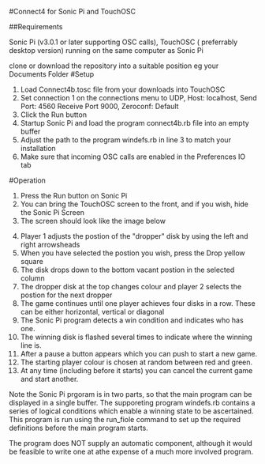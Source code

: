 #Connect4 for Sonic Pi and TouchOSC

##Requirements

Sonic Pi (v3.0.1 or later supporting OSC calls),
TouchOSC ( preferrably desktop version) running on the same computer as Sonic Pi

clone or download the repository into a suitable position eg your Documents Folder
#Setup

1. Load Connect4b.tosc file from your downloads into TouchOSC
2. Set connection 1 on the connections menu to UDP, Host: localhost,
   Send Port: 4560 Receive Port 9000, Zeroconf: Default
3. Click the Run button
4. Startup Sonic Pi and load the program connect4b.rb file into an empty buffer
5. Adjust the path to the program windefs.rb in line 3 to match your installation
6. Make sure that incoming OSC calls are enabled in the Preferences IO tab

#Operation

1.  Press the Run button on Sonic Pi
2.  You can bring the TouchOSC screen to the front, and if you wish,
    hide the Sonic Pi Screen
3.  The screen should look like the image below

<placeholder start>

4.  Player 1 adjusts the postion of the "dropper" disk by using the left and right arrowsheads
5.  When you have selected the postion you wish, press the Drop yellow square
6.  The disk drops down to the bottom vacant postion in the selected column
7.  The dropper disk at the top changes colour and player 2 selects the postion
    for the next dropper
8.  The game continues until one player achieves four disks in a row.
    These can be either horizontal, vertical or diagonal
9.  The Sonic Pi program detects a win condition and indicates who has one.
10. The winning disk is flashed several times to indicate where the winning line is.
11. After a pause a button appears which you can push to start a new game.
12. The starting player colour is chosen at random between red and green.
13. At any time (including before it starts) you can cancel the current game and start another.

<placeholder redwin>

<placehoder greenwin>

<placeholder draw>
Note the Sonic Pi prgoram is in two parts, so that the main program can be displayed 
in a single buffer. The supporeting program windefs.rb contains a series of logical 
conditions which enable a winning state to be ascertained. This program is run using 
the run_fiole command to set up the required definitions before the main program starts.

The program does NOT supply an automatic component, although it would be feasible to
write one at athe expense of a much more involved program.
